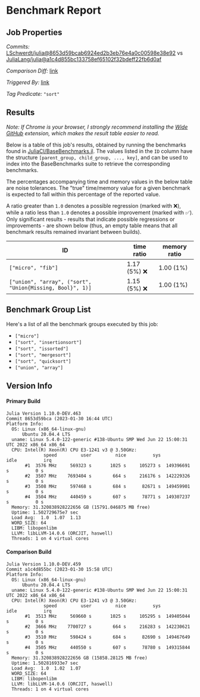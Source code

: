 # Benchmark Report

## Job Properties

*Commits:* [LSchwerdt/julia@8653d59bcab6924ed2b3eb76e4a0c00598e38e92](https://github.com/LSchwerdt/julia/commit/8653d59bcab6924ed2b3eb76e4a0c00598e38e92) vs [JuliaLang/julia@a1c4d855bc133758ef65102f32bdeff22fb6d0af](https://github.com/JuliaLang/julia/commit/a1c4d855bc133758ef65102f32bdeff22fb6d0af)

*Comparison Diff:* [link](https://github.com/JuliaLang/julia/compare/a1c4d855bc133758ef65102f32bdeff22fb6d0af..LSchwerdt/julia:8653d59bcab6924ed2b3eb76e4a0c00598e38e92)

*Triggered By:* [link](https://github.com/JuliaLang/julia/pull/48459#issuecomment-1409072236)

*Tag Predicate:* `"sort"`

## Results

*Note: If Chrome is your browser, I strongly recommend installing the [Wide GitHub](https://chrome.google.com/webstore/detail/wide-github/kaalofacklcidaampbokdplbklpeldpj?hl=en)
extension, which makes the result table easier to read.*

Below is a table of this job's results, obtained by running the benchmarks found in
[JuliaCI/BaseBenchmarks.jl](https://github.com/JuliaCI/BaseBenchmarks.jl). The values
listed in the `ID` column have the structure `[parent_group, child_group, ..., key]`,
and can be used to index into the BaseBenchmarks suite to retrieve the corresponding
benchmarks.

The percentages accompanying time and memory values in the below table are noise tolerances. The "true"
time/memory value for a given benchmark is expected to fall within this percentage of the reported value.

A ratio greater than `1.0` denotes a possible regression (marked with :x:), while a ratio less
than `1.0` denotes a possible improvement (marked with :white_check_mark:). Only significant results - results
that indicate possible regressions or improvements - are shown below (thus, an empty table means that all
benchmark results remained invariant between builds).

| ID | time ratio | memory ratio |
|----|------------|--------------|
| `["micro", "fib"]` | 1.17 (5%) :x: | 1.00 (1%)  |
| `["union", "array", ("sort", "Union{Missing, Bool}", 1)]` | 1.15 (5%) :x: | 1.00 (1%)  |

## Benchmark Group List

Here's a list of all the benchmark groups executed by this job:

- `["micro"]`
- `["sort", "insertionsort"]`
- `["sort", "issorted"]`
- `["sort", "mergesort"]`
- `["sort", "quicksort"]`
- `["union", "array"]`

## Version Info

#### Primary Build

```
Julia Version 1.10.0-DEV.463
Commit 8653d59bca (2023-01-30 16:44 UTC)
Platform Info:
  OS: Linux (x86_64-linux-gnu)
      Ubuntu 20.04.4 LTS
  uname: Linux 5.4.0-122-generic #138-Ubuntu SMP Wed Jun 22 15:00:31 UTC 2022 x86_64 x86_64
  CPU: Intel(R) Xeon(R) CPU E3-1241 v3 @ 3.50GHz: 
              speed         user         nice          sys         idle          irq
       #1  3576 MHz     569323 s       1025 s     105273 s  149396691 s          0 s
       #2  3507 MHz    7693404 s        664 s     216176 s  142229326 s          0 s
       #3  3508 MHz     597468 s        684 s      82671 s  149459901 s          0 s
       #4  3504 MHz     440459 s        607 s      78771 s  149307237 s          0 s
  Memory: 31.320838928222656 GB (15791.046875 MB free)
  Uptime: 1.502729675e7 sec
  Load Avg:  1.0  1.07  1.13
  WORD_SIZE: 64
  LIBM: libopenlibm
  LLVM: libLLVM-14.0.6 (ORCJIT, haswell)
  Threads: 1 on 4 virtual cores

```

#### Comparison Build

```
Julia Version 1.10.0-DEV.459
Commit a1c4d855bc (2023-01-30 15:58 UTC)
Platform Info:
  OS: Linux (x86_64-linux-gnu)
      Ubuntu 20.04.4 LTS
  uname: Linux 5.4.0-122-generic #138-Ubuntu SMP Wed Jun 22 15:00:31 UTC 2022 x86_64 x86_64
  CPU: Intel(R) Xeon(R) CPU E3-1241 v3 @ 3.50GHz: 
              speed         user         nice          sys         idle          irq
       #1  3513 MHz     569660 s       1025 s     105295 s  149405044 s          0 s
       #2  3666 MHz    7700727 s        664 s     216283 s  142230621 s          0 s
       #3  3510 MHz     598424 s        684 s      82690 s  149467649 s          0 s
       #4  3505 MHz     440550 s        607 s      78780 s  149315844 s          0 s
  Memory: 31.320838928222656 GB (15858.28125 MB free)
  Uptime: 1.502816933e7 sec
  Load Avg:  1.0  1.02  1.07
  WORD_SIZE: 64
  LIBM: libopenlibm
  LLVM: libLLVM-14.0.6 (ORCJIT, haswell)
  Threads: 1 on 4 virtual cores

```
